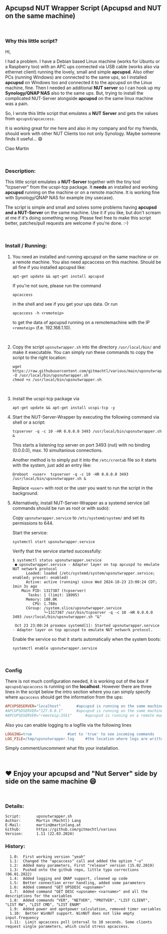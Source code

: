 ## Apcupsd NUT Wrapper Script (Apcupsd and NUT on the same machine)

&nbsp;<p>

### Why this little script?

Hi,

I had a problem. I have a Debian based Linux machine (works for Ubuntu or a Raspberry too) with an APC ups connected via USB cable (works also via ethernet client) running the lovely,
small and simple **apcupsd**. Also other PCs (running Windows) are connected to the same ups, so I installed **apcupsd** on Windows too and connected
it to the apcupsd on the Linux machine, fine. Then I needed an additional **NUT server** so I can hook up my **Synology/QNAP NAS** also to the same ups.
But, trying to install the complicated NUT-Server alongside **apcupsd** on the same linux machine was a pain. 

So, I wrote this little script that emulates a **NUT Server** and gets the values from `apcupsd/apcaccess`.

It is working great for me here and also in my company and for my friends, should work with other NUT Clients too not only Synology. Maybe someone finds it useful... 😄

Ciao Martin

&nbsp;<br>

### Description:

This little script emulates a **NUT-Server** together with the tiny tool "tcpserver"
from the ucspi-tcp package. It **needs** an installed and working **apcupsd** running on the machine
or on a remote machine. It is working fine with Synology/QNAP NAS for example (my usecase).

The script is simple and small and solves some problems having **apcupsd and a NUT-Server** on the
same machine. Use it if you like, but don't scream at me if it's doing something wrong.
Please feel free to make this script better, patches/pull requests are welcome if you're done. :-)

&nbsp;<br>

### Install / Running:

  1. You need an installed and running apcupsd on the same machine or on a remote machine.
     You also need apcaccess on this machine. Should be all fine if you installed apcupsd like:
     ``` console
     apt-get update && apt-get install apcupsd
     ```
     If you're not sure, please run the command
     ``` console
     apcaccess
     ```
     in the shell and see if you get your ups data. Or run
     ```console
     apcaccess -h <remoteip>
     ```
     to get the data of apcupsd running on a remotemachine with the IP `<remoteip>` (f.e. 192.168.1.10).

     &nbsp;<br>
  
  1. Copy the script `upsnutwrapper.sh` into the directory `/usr/local/bin/` and make it executable.
     You can simply run these commands to copy the script to the right location:
     ``` console
     wget https://raw.githubusercontent.com/gitmachtl/various/main/upsnutwrapper/upsnutwrapper.sh -O /usr/local/bin/upsnutwrapper.sh
     chmod +x /usr/local/bin/upsnutwrapper.sh
     ```
     &nbsp;<br>
  
  1. Install the ucspi-tcp package via
     ``` console
     apt-get update && apt-get install ucspi-tcp -y
     ```

  1. Start the NUT-Server-Wrapper by executing the following command via shell or a script:
     ``` console   
     tcpserver -q -c 10 -HR 0.0.0.0 3493 /usr/local/bin/upsnutwrapper.sh &
     ```

     This starts a listening tcp server on port 3493 (nut) with no binding (0.0.0.0), max. 10 simultanious connections.
     
     Another method is to simply put it into the `/etc/crontab` file so it starts with the system, just add an entry like:
     ```
     @reboot  <user>  tcpserver -q -c 10 -HR 0.0.0.0 3493 /usr/local/bin/upsnutwrapper.sh &
     ```
     Replace `<user>` with root or the user you want to run the script in the background.
     
   1. Alternatively, install NUT-Server-Wrapper as a systemd service (all commands should be run as root or with sudo):
      
      Copy `upsnutwrapper.service` to `/etc/systemd/system/` and set its permissions to 644.
      
      Start the service:
      ``` console
      systemctl start upsnutwrapper.service
      ```

      Verify that the service started successfully:
      ``` console
      $ systemctl status upsnutwrapper.service
       ● upsnutwrapper.service - Adapter layer on top apcuspd to emulate NUT network protocol
            Loaded: loaded (/etc/systemd/system/upsnutwrapper.service; enabled; preset: enabled)
            Active: active (running) since Wed 2024-10-23 23:00:24 CDT; 1min 3s ago
          Main PID: 1317387 (tcpserver)
             Tasks: 1 (limit: 18995)
            Memory: 180.0K
               CPU: 1.788s
            CGroup: /system.slice/upsnutwrapper.service
                    └─1317387 /usr/bin/tcpserver -q -c 10 -HR 0.0.0.0 3493 /usr/local/bin/upsnutwrapper.sh "&"
       
       Oct 23 23:00:24 proxmox systemd[1]: Started upsnutwrapper.service - Adapter layer on top apcuspd to emulate NUT network protocol.
      ```
      
      Enable the service so that it starts automatically when the system boots:
      ``` console
      systemctl enable upsnutwrapper.service
      ```

&nbsp;<br>

### Config

There is not much configuration needed, it is working out of the box if `apcupsd/apcaccess` is running on the **localhost**.
However there are three lines in the script below the intro section where you can simply specify where `apcaccess` should get 
the information from the ups:
``` ini
APCUPSDSERVER="localhost"		#apcupsd is running on the same machine
#APCUPSDSERVER="127.0.0.1"		#apcupsd is running on the same machine
#APCUPSDSERVER="remoteip:3551"		#apcupsd is running on a remote machine with ip "remoteip" on the port "3551"
```

Also you can enable logging to a logfile via the following lines
``` ini
LOGGING=true				#set to 'true' to see incoming commands
LOG_FILE=/tmp/upsnutwrapper.log		#the location where logs are written to
```

Simply comment/uncomment what fits your installation. 

&nbsp;<br>

## ❤️ **Enjoy your apcupsd and "Nut Server" side by side on the same machine 😄**

&nbsp;<br>

### Details:
```
Script:       upsnutwrapper.sh
Author:       Martin (Machtl) Lang
E-Mail:       martin@martinlang.at
Github:       https://github.com/gitmachtl/various
Version:      1.11 (22.03.2024)
```
  
### History:
```
  1.0:	First working version "yeah"
  1.1:	Changed the "apcaccess" call and added the option "-u"
  1.2:	Added many parameters, First "release" version (15.02.2019)
  1.3:	Pushed onto the github repo, little typo corrections (06.01.2022)
  1.4:	Added logging and QNAP support, cleaned up code
  1.5:  Better connection error handling, added some parameters
  1.6:  Added command "GET UPSDESC <upsname>"
  1.7:  Added command "GET DESC <upsname> <varname>" and all the descriptions for the variables
  1.8:  Added commands "VER", "NETVER", "PROTVER", "LIST CLIENT", "LIST RW", "LIST CMD", "LIST ENUM"
  1.9:  Added power and apntpower calculation, removed timer variables
  1.10:  Better WinNUT support. WinNUT does not like empty input.frequency
  1.11:  Limit apcaccess poll interval to 10 seconds. Some clients request single parameters, which could stress apcaccess.
```
